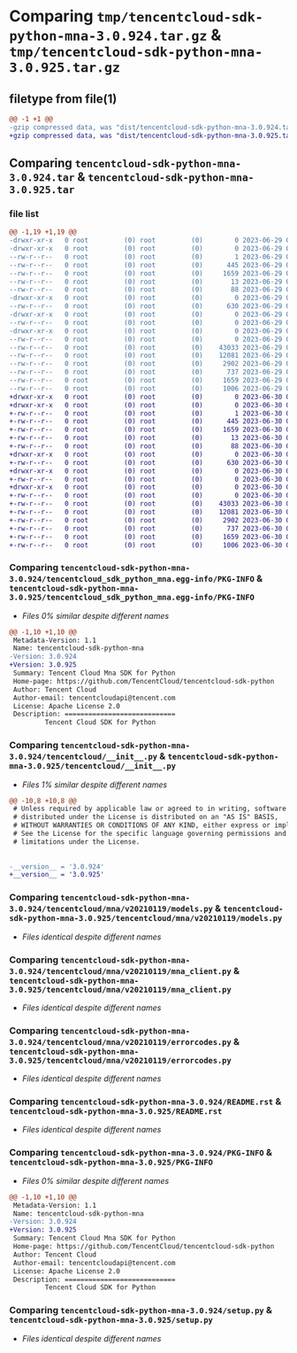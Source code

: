 # Comparing `tmp/tencentcloud-sdk-python-mna-3.0.924.tar.gz` & `tmp/tencentcloud-sdk-python-mna-3.0.925.tar.gz`

## filetype from file(1)

```diff
@@ -1 +1 @@
-gzip compressed data, was "dist/tencentcloud-sdk-python-mna-3.0.924.tar", last modified: Thu Jun 29 00:38:13 2023, max compression
+gzip compressed data, was "dist/tencentcloud-sdk-python-mna-3.0.925.tar", last modified: Fri Jun 30 02:17:51 2023, max compression
```

## Comparing `tencentcloud-sdk-python-mna-3.0.924.tar` & `tencentcloud-sdk-python-mna-3.0.925.tar`

### file list

```diff
@@ -1,19 +1,19 @@
-drwxr-xr-x   0 root         (0) root         (0)        0 2023-06-29 00:38:13.000000 tencentcloud-sdk-python-mna-3.0.924/
-drwxr-xr-x   0 root         (0) root         (0)        0 2023-06-29 00:38:13.000000 tencentcloud-sdk-python-mna-3.0.924/tencentcloud_sdk_python_mna.egg-info/
--rw-r--r--   0 root         (0) root         (0)        1 2023-06-29 00:38:13.000000 tencentcloud-sdk-python-mna-3.0.924/tencentcloud_sdk_python_mna.egg-info/dependency_links.txt
--rw-r--r--   0 root         (0) root         (0)      445 2023-06-29 00:38:13.000000 tencentcloud-sdk-python-mna-3.0.924/tencentcloud_sdk_python_mna.egg-info/SOURCES.txt
--rw-r--r--   0 root         (0) root         (0)     1659 2023-06-29 00:38:13.000000 tencentcloud-sdk-python-mna-3.0.924/tencentcloud_sdk_python_mna.egg-info/PKG-INFO
--rw-r--r--   0 root         (0) root         (0)       13 2023-06-29 00:38:13.000000 tencentcloud-sdk-python-mna-3.0.924/tencentcloud_sdk_python_mna.egg-info/top_level.txt
--rw-r--r--   0 root         (0) root         (0)       88 2023-06-29 00:38:13.000000 tencentcloud-sdk-python-mna-3.0.924/setup.cfg
-drwxr-xr-x   0 root         (0) root         (0)        0 2023-06-29 00:38:13.000000 tencentcloud-sdk-python-mna-3.0.924/tencentcloud/
--rw-r--r--   0 root         (0) root         (0)      630 2023-06-29 00:38:12.000000 tencentcloud-sdk-python-mna-3.0.924/tencentcloud/__init__.py
-drwxr-xr-x   0 root         (0) root         (0)        0 2023-06-29 00:38:13.000000 tencentcloud-sdk-python-mna-3.0.924/tencentcloud/mna/
--rw-r--r--   0 root         (0) root         (0)        0 2023-06-29 00:38:12.000000 tencentcloud-sdk-python-mna-3.0.924/tencentcloud/mna/__init__.py
-drwxr-xr-x   0 root         (0) root         (0)        0 2023-06-29 00:38:13.000000 tencentcloud-sdk-python-mna-3.0.924/tencentcloud/mna/v20210119/
--rw-r--r--   0 root         (0) root         (0)        0 2023-06-29 00:38:12.000000 tencentcloud-sdk-python-mna-3.0.924/tencentcloud/mna/v20210119/__init__.py
--rw-r--r--   0 root         (0) root         (0)    43033 2023-06-29 00:38:12.000000 tencentcloud-sdk-python-mna-3.0.924/tencentcloud/mna/v20210119/models.py
--rw-r--r--   0 root         (0) root         (0)    12081 2023-06-29 00:38:12.000000 tencentcloud-sdk-python-mna-3.0.924/tencentcloud/mna/v20210119/mna_client.py
--rw-r--r--   0 root         (0) root         (0)     2902 2023-06-29 00:38:12.000000 tencentcloud-sdk-python-mna-3.0.924/tencentcloud/mna/v20210119/errorcodes.py
--rw-r--r--   0 root         (0) root         (0)      737 2023-06-29 00:38:12.000000 tencentcloud-sdk-python-mna-3.0.924/README.rst
--rw-r--r--   0 root         (0) root         (0)     1659 2023-06-29 00:38:13.000000 tencentcloud-sdk-python-mna-3.0.924/PKG-INFO
--rw-r--r--   0 root         (0) root         (0)     1006 2023-06-29 00:38:12.000000 tencentcloud-sdk-python-mna-3.0.924/setup.py
+drwxr-xr-x   0 root         (0) root         (0)        0 2023-06-30 02:17:51.000000 tencentcloud-sdk-python-mna-3.0.925/
+drwxr-xr-x   0 root         (0) root         (0)        0 2023-06-30 02:17:51.000000 tencentcloud-sdk-python-mna-3.0.925/tencentcloud_sdk_python_mna.egg-info/
+-rw-r--r--   0 root         (0) root         (0)        1 2023-06-30 02:17:51.000000 tencentcloud-sdk-python-mna-3.0.925/tencentcloud_sdk_python_mna.egg-info/dependency_links.txt
+-rw-r--r--   0 root         (0) root         (0)      445 2023-06-30 02:17:51.000000 tencentcloud-sdk-python-mna-3.0.925/tencentcloud_sdk_python_mna.egg-info/SOURCES.txt
+-rw-r--r--   0 root         (0) root         (0)     1659 2023-06-30 02:17:51.000000 tencentcloud-sdk-python-mna-3.0.925/tencentcloud_sdk_python_mna.egg-info/PKG-INFO
+-rw-r--r--   0 root         (0) root         (0)       13 2023-06-30 02:17:51.000000 tencentcloud-sdk-python-mna-3.0.925/tencentcloud_sdk_python_mna.egg-info/top_level.txt
+-rw-r--r--   0 root         (0) root         (0)       88 2023-06-30 02:17:51.000000 tencentcloud-sdk-python-mna-3.0.925/setup.cfg
+drwxr-xr-x   0 root         (0) root         (0)        0 2023-06-30 02:17:51.000000 tencentcloud-sdk-python-mna-3.0.925/tencentcloud/
+-rw-r--r--   0 root         (0) root         (0)      630 2023-06-30 02:17:51.000000 tencentcloud-sdk-python-mna-3.0.925/tencentcloud/__init__.py
+drwxr-xr-x   0 root         (0) root         (0)        0 2023-06-30 02:17:51.000000 tencentcloud-sdk-python-mna-3.0.925/tencentcloud/mna/
+-rw-r--r--   0 root         (0) root         (0)        0 2023-06-30 02:17:51.000000 tencentcloud-sdk-python-mna-3.0.925/tencentcloud/mna/__init__.py
+drwxr-xr-x   0 root         (0) root         (0)        0 2023-06-30 02:17:51.000000 tencentcloud-sdk-python-mna-3.0.925/tencentcloud/mna/v20210119/
+-rw-r--r--   0 root         (0) root         (0)        0 2023-06-30 02:17:51.000000 tencentcloud-sdk-python-mna-3.0.925/tencentcloud/mna/v20210119/__init__.py
+-rw-r--r--   0 root         (0) root         (0)    43033 2023-06-30 02:17:51.000000 tencentcloud-sdk-python-mna-3.0.925/tencentcloud/mna/v20210119/models.py
+-rw-r--r--   0 root         (0) root         (0)    12081 2023-06-30 02:17:51.000000 tencentcloud-sdk-python-mna-3.0.925/tencentcloud/mna/v20210119/mna_client.py
+-rw-r--r--   0 root         (0) root         (0)     2902 2023-06-30 02:17:51.000000 tencentcloud-sdk-python-mna-3.0.925/tencentcloud/mna/v20210119/errorcodes.py
+-rw-r--r--   0 root         (0) root         (0)      737 2023-06-30 02:17:51.000000 tencentcloud-sdk-python-mna-3.0.925/README.rst
+-rw-r--r--   0 root         (0) root         (0)     1659 2023-06-30 02:17:51.000000 tencentcloud-sdk-python-mna-3.0.925/PKG-INFO
+-rw-r--r--   0 root         (0) root         (0)     1006 2023-06-30 02:17:51.000000 tencentcloud-sdk-python-mna-3.0.925/setup.py
```

### Comparing `tencentcloud-sdk-python-mna-3.0.924/tencentcloud_sdk_python_mna.egg-info/PKG-INFO` & `tencentcloud-sdk-python-mna-3.0.925/tencentcloud_sdk_python_mna.egg-info/PKG-INFO`

 * *Files 0% similar despite different names*

```diff
@@ -1,10 +1,10 @@
 Metadata-Version: 1.1
 Name: tencentcloud-sdk-python-mna
-Version: 3.0.924
+Version: 3.0.925
 Summary: Tencent Cloud Mna SDK for Python
 Home-page: https://github.com/TencentCloud/tencentcloud-sdk-python
 Author: Tencent Cloud
 Author-email: tencentcloudapi@tencent.com
 License: Apache License 2.0
 Description: ============================
         Tencent Cloud SDK for Python
```

### Comparing `tencentcloud-sdk-python-mna-3.0.924/tencentcloud/__init__.py` & `tencentcloud-sdk-python-mna-3.0.925/tencentcloud/__init__.py`

 * *Files 1% similar despite different names*

```diff
@@ -10,8 +10,8 @@
 # Unless required by applicable law or agreed to in writing, software
 # distributed under the License is distributed on an "AS IS" BASIS,
 # WITHOUT WARRANTIES OR CONDITIONS OF ANY KIND, either express or implied.
 # See the License for the specific language governing permissions and
 # limitations under the License.
 
 
-__version__ = '3.0.924'
+__version__ = '3.0.925'
```

### Comparing `tencentcloud-sdk-python-mna-3.0.924/tencentcloud/mna/v20210119/models.py` & `tencentcloud-sdk-python-mna-3.0.925/tencentcloud/mna/v20210119/models.py`

 * *Files identical despite different names*

### Comparing `tencentcloud-sdk-python-mna-3.0.924/tencentcloud/mna/v20210119/mna_client.py` & `tencentcloud-sdk-python-mna-3.0.925/tencentcloud/mna/v20210119/mna_client.py`

 * *Files identical despite different names*

### Comparing `tencentcloud-sdk-python-mna-3.0.924/tencentcloud/mna/v20210119/errorcodes.py` & `tencentcloud-sdk-python-mna-3.0.925/tencentcloud/mna/v20210119/errorcodes.py`

 * *Files identical despite different names*

### Comparing `tencentcloud-sdk-python-mna-3.0.924/README.rst` & `tencentcloud-sdk-python-mna-3.0.925/README.rst`

 * *Files identical despite different names*

### Comparing `tencentcloud-sdk-python-mna-3.0.924/PKG-INFO` & `tencentcloud-sdk-python-mna-3.0.925/PKG-INFO`

 * *Files 0% similar despite different names*

```diff
@@ -1,10 +1,10 @@
 Metadata-Version: 1.1
 Name: tencentcloud-sdk-python-mna
-Version: 3.0.924
+Version: 3.0.925
 Summary: Tencent Cloud Mna SDK for Python
 Home-page: https://github.com/TencentCloud/tencentcloud-sdk-python
 Author: Tencent Cloud
 Author-email: tencentcloudapi@tencent.com
 License: Apache License 2.0
 Description: ============================
         Tencent Cloud SDK for Python
```

### Comparing `tencentcloud-sdk-python-mna-3.0.924/setup.py` & `tencentcloud-sdk-python-mna-3.0.925/setup.py`

 * *Files identical despite different names*

